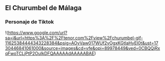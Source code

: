 ## El Churumbel de Málaga

### Personaje de Tiktok

!(https://www.google.com/url?sa=i&url=https%3A%2F%2Ftenor.com%2Fview%2Fchurumbel-gif-11625384444343228384&psig=AOvVaw017WUf2vOgxKGtlaHyEI0t&ust=1730446841061000&source=images&cd=vfe&opi=89978449&ved=0CBQQjRxqFwoTCLjPtP2OuIkDFQAAAAAdAAAAABAE)
